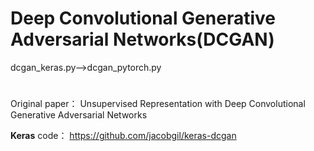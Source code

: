# Deep Convolutional Generative Adversarial Networks(DCGAN)

dcgan_keras.py-->dcgan_pytorch.py

# 

Original paper： Unsupervised Representation with Deep Convolutional Generative Adversarial Networks

**Keras** code： https://github.com/jacobgil/keras-dcgan
